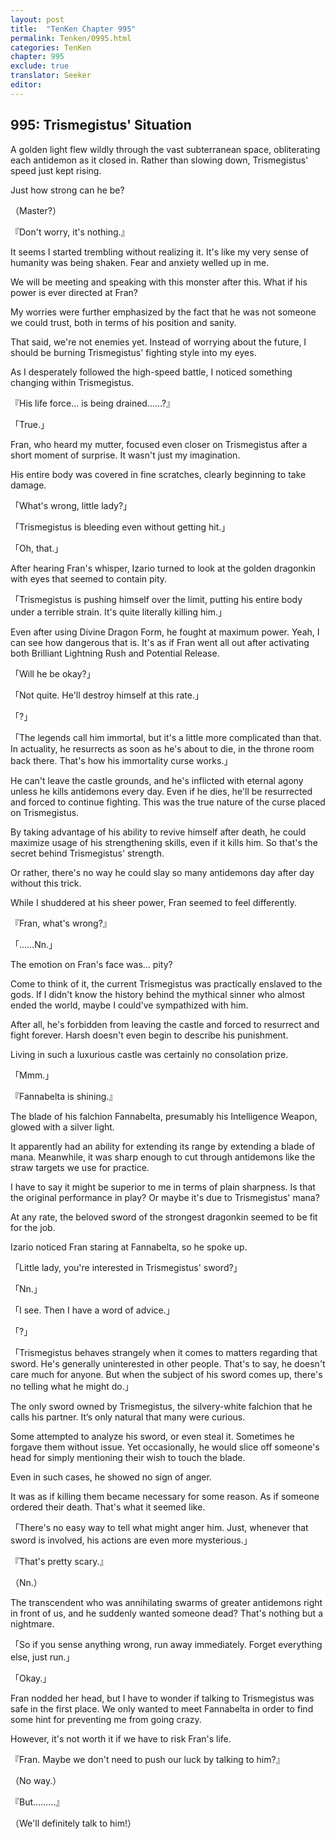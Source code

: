 ```yaml
---
layout: post
title:  "TenKen Chapter 995"
permalink: Tenken/0995.html
categories: TenKen
chapter: 995
exclude: true
translator: Seeker
editor: 
---
```

<h2>995: Trismegistus' Situation</h2>

 A golden light flew wildly through the vast subterranean space, obliterating each antidemon as it closed in. Rather than slowing down, Trismegistus' speed just kept rising.

 Just how strong can he be?

（Master?）

『Don't worry, it's nothing.』

 It seems I started trembling without realizing it. It's like my very sense of humanity was being shaken. Fear and anxiety welled up in me.

 We will be meeting and speaking with this monster after this. What if his power is ever directed at Fran?

 My worries were further emphasized by the fact that he was not someone we could trust, both in terms of his position and sanity.

 That said, we're not enemies yet. Instead of worrying about the future, I should be burning Trismegistus' fighting style into my eyes.

 As I desperately followed the high-speed battle, I noticed something changing within Trismegistus.

『His life force… is being drained……?』

「True.」

 Fran, who heard my mutter, focused even closer on Trismegistus after a short moment of surprise. It wasn't just my imagination.

 His entire body was covered in fine scratches, clearly beginning to take damage.

「What's wrong, little lady?」

「Trismegistus is bleeding even without getting hit.」

「Oh, that.」

 After hearing Fran's whisper, Izario turned to look at the golden dragonkin with eyes that seemed to contain pity.

「Trismegistus is pushing himself over the limit, putting his entire body under a terrible strain. It's quite literally killing him.」

 Even after using Divine Dragon Form, he fought at maximum power. Yeah, I can see how dangerous that is. It's as if Fran went all out after activating both Brilliant Lightning Rush and Potential Release.

「Will he be okay?」

「Not quite. He'll destroy himself at this rate.」

「?」

「The legends call him immortal, but it's a little more complicated than that. In actuality, he resurrects as soon as he's about to die, in the throne room back there. That's how his immortality curse works.」

 He can't leave the castle grounds, and he's inflicted with eternal agony unless he kills antidemons every day. Even if he dies, he'll be resurrected and forced to continue fighting. This was the true nature of the curse placed on Trismegistus.

 By taking advantage of his ability to revive himself after death, he could maximize usage of his strengthening skills, even if it kills him. So that's the secret behind Trismegistus' strength.

 Or rather, there's no way he could slay so many antidemons day after day without this trick.

 While I shuddered at his sheer power, Fran seemed to feel differently.

『Fran, what's wrong?』

「……Nn.」

 The emotion on Fran's face was… pity?

 Come to think of it, the current Trismegistus was practically enslaved to the gods. If I didn't know the history behind the mythical sinner who almost ended the world, maybe I could've sympathized with him.

 After all, he's forbidden from leaving the castle and forced to resurrect and fight forever. Harsh doesn't even begin to describe his punishment.

 Living in such a luxurious castle was certainly no consolation prize.

「Mmm.」

『Fannabelta is shining.』

 The blade of his falchion Fannabelta, presumably his Intelligence Weapon, glowed with a silver light.

 It apparently had an ability for extending its range by extending a blade of mana. Meanwhile, it was sharp enough to cut through antidemons like the straw targets we use for practice.

 I have to say it might be superior to me in terms of plain sharpness. Is that the original performance in play? Or maybe it's due to Trismegistus' mana?

 At any rate, the beloved sword of the strongest dragonkin seemed to be fit for the job.

 Izario noticed Fran staring at Fannabelta, so he spoke up.

「Little lady, you're interested in Trismegistus' sword?」

「Nn.」

「I see. Then I have a word of advice.」

「?」

「Trismegistus behaves strangely when it comes to matters regarding that sword. He's generally uninterested in other people. That's to say, he doesn't care much for anyone. But when the subject of his sword comes up, there's no telling what he might do.」

 The only sword owned by Trismegistus, the silvery-white falchion that he calls his partner. It’s only natural that many were curious.

 Some attempted to analyze his sword, or even steal it. Sometimes he forgave them without issue. Yet occasionally, he would slice off someone's head for simply mentioning their wish to touch the blade.

 Even in such cases, he showed no sign of anger.

 It was as if killing them became necessary for some reason. As if someone ordered their death. That's what it seemed like.

「There's no easy way to tell what might anger him. Just, whenever that sword is involved, his actions are even more mysterious.」

『That's pretty scary.』

（Nn.）

 The transcendent who was annihilating swarms of greater antidemons right in front of us, and he suddenly wanted someone dead? That's nothing but a nightmare.

「So if you sense anything wrong, run away immediately. Forget everything else, just run.」

「Okay.」

 Fran nodded her head, but I have to wonder if talking to Trismegistus was safe in the first place. We only wanted to meet Fannabelta in order to find some hint for preventing me from going crazy.

 However, it's not worth it if we have to risk Fran's life.

『Fran. Maybe we don't need to push our luck by talking to him?』

（No way.）

『But………』

（We'll definitely talk to him!）





